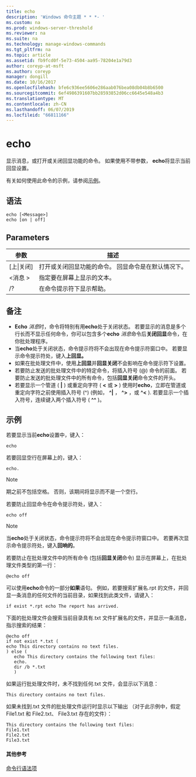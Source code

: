 ```yaml
---
title: echo
description: 'Windows 命令主题 * * *- '
ms.custom: na
ms.prod: windows-server-threshold
ms.reviewer: na
ms.suite: na
ms.technology: manage-windows-commands
ms.tgt_pltfrm: na
ms.topic: article
ms.assetid: fb9fcd0f-5e73-4504-aa95-78204e1a79d3
author: coreyp-at-msft
ms.author: coreyp
manager: dongill
ms.date: 10/16/2017
ms.openlocfilehash: bfe6c936ee5606e286aab076bea08db04b8b6500
ms.sourcegitcommit: 6ef4986391607bb28593852d06cc6645e548a4b3
ms.translationtype: MT
ms.contentlocale: zh-CN
ms.lasthandoff: 06/07/2019
ms.locfileid: "66811166"
---
```

# <a name="echo"></a>echo



显示消息，或打开或关闭回显功能的命令。 如果使用不带参数， **echo**将显示当前回显设置。

有关如何使用此命令的示例，请参阅[示例](#examples)。

## <a name="syntax"></a>语法

```
echo [<Message>]
echo [on | off]
```

## <a name="parameters"></a>Parameters

|参数|描述|
|---------|-----------|
|[上\|关闭]|打开或关闭回显功能的命令。 回显命令是在默认情况下。|
|\<消息 >|指定要在屏幕上显示的文本。|
|/?|在命令提示符下显示帮助。|

## <a name="remarks"></a>备注

-   **Echo** *消息*时，命令将特别有用**echo**处于关闭状态。 若要显示的消息是多个行长而不显示任何命令，你可以包含多个**echo** *消息*命令后**关闭回显**命令，在你批处理程序。
-   当**echo**处于关闭状态，命令提示符将不会出现在命令提示符窗口中。 若要显示命令提示符处，键入**上回显。**
-   如果在批处理文件中，使用**上回显**并**回显关闭**不会影响在命令提示符下设置。
-   若要防止发送的批处理文件中的特定命令，将插入符号 (@) 命令的前面。 若要防止发送的批处理文件中的所有命令，包括**回显关闭**命令文件的开头。
-   若要显示一个管道 ( **|** ) 或重定向字符 ( **<** 或 **>** ) 使用时**echo**，立即在管道或重定向字符之前使用插入符号 (^) (例如， **^|** ， **^>** ，或 **^<** ). 若要显示一个插入符号，连续键入两个插入符号 ( **^^** )。

## <a name="examples"></a>示例

若要显示当前**echo**设置中，键入：

```
echo
```

若要回显空行在屏幕上的，键入：

```
echo.
```

> [!NOTE]
> 期之前不包括空格。 否则，该期间将显示而不是一个空行。

若要防止回显命令在命令提示符处，键入：

```
echo off 
```

> [!NOTE]
> 当**echo**处于关闭状态，命令提示符将不会出现在命令提示符窗口中。 若要再次显示命令提示符处，键入**回响的**。

若要防止在批处理文件中的所有命令 (包括**回显关闭**命令) 显示在屏幕上，在批处理文件类型的第一行：

```
@echo off
```

可以使用**echo**命令的一部分**如果**语句。 例如，若要搜索扩展名.rpt 的文件，并回显一条消息的任何文件的当前目录，如果找到此类文件，请键入：

```
if exist *.rpt echo The report has arrived.
```

下面的批处理文件会搜索当前目录具有.txt 文件扩展名的文件，并显示一条消息，指示搜索的结果：

```
@echo off
if not exist *.txt (
echo This directory contains no text files.
) else (
   echo This directory contains the following text files:
   echo.
   dir /b *.txt
   )
```

如果运行批处理文件时，未不找到任何.txt 文件，会显示以下消息：

```
This directory contains no text files.
```

如果未找到.txt 文件的批处理文件运行时显示以下输出 （对于此示例中，假定 File1.txt 和 File2.txt、 File3.txt 存在的文件）：

```
This directory contains the following text files:
File1.txt
File2.txt
File3.txt
```

#### <a name="additional-references"></a>其他参考

[命令行语法项](command-line-syntax-key.md)
